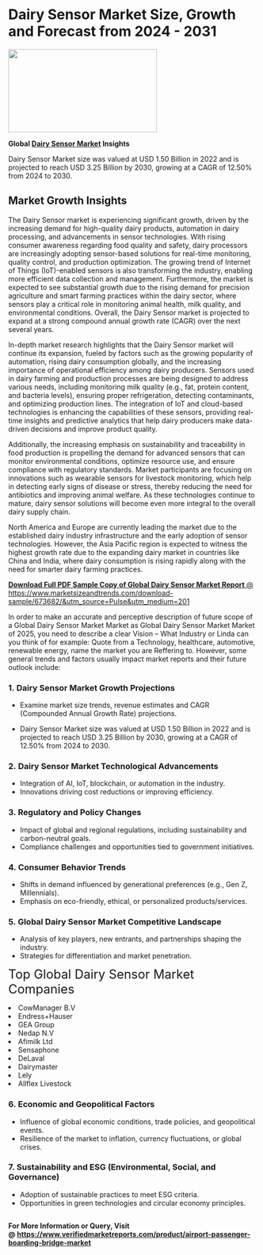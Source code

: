 <H1>Dairy Sensor Market Size, Growth and Forecast from 2024 - 2031</H1><img class="aligncenter size-medium wp-image-584254" src="https://thirdeyenews.in/wp-content/uploads/2024/09/Global-Market-Research-300x168.jpeg" alt="" width="300" height="168" /><p><strong>Global&nbsp;<a href="https://www.marketsizeandtrends.com/download-sample/673682/&amp;utm_source=Pulse&amp;utm_medium=201">Dairy Sensor Market</a> Insights</strong></p><p>Dairy Sensor Market size was valued at USD 1.50 Billion in 2022 and is projected to reach USD 3.25 Billion by 2030, growing at a CAGR of 12.50% from 2024 to 2030.</p><p><h2>Market Growth Insights</h2> <p>The Dairy Sensor market is experiencing significant growth, driven by the increasing demand for high-quality dairy products, automation in dairy processing, and advancements in sensor technologies. With rising consumer awareness regarding food quality and safety, dairy processors are increasingly adopting sensor-based solutions for real-time monitoring, quality control, and production optimization. The growing trend of Internet of Things (IoT)-enabled sensors is also transforming the industry, enabling more efficient data collection and management. Furthermore, the market is expected to see substantial growth due to the rising demand for precision agriculture and smart farming practices within the dairy sector, where sensors play a critical role in monitoring animal health, milk quality, and environmental conditions. Overall, the Dairy Sensor market is projected to expand at a strong compound annual growth rate (CAGR) over the next several years.</p> <p><a href="#"></a></p> <p>In-depth market research highlights that the Dairy Sensor market will continue its expansion, fueled by factors such as the growing popularity of automation, rising dairy consumption globally, and the increasing importance of operational efficiency among dairy producers. Sensors used in dairy farming and production processes are being designed to address various needs, including monitoring milk quality (e.g., fat, protein content, and bacteria levels), ensuring proper refrigeration, detecting contaminants, and optimizing production lines. The integration of IoT and cloud-based technologies is enhancing the capabilities of these sensors, providing real-time insights and predictive analytics that help dairy producers make data-driven decisions and improve product quality.</p> <p>Additionally, the increasing emphasis on sustainability and traceability in food production is propelling the demand for advanced sensors that can monitor environmental conditions, optimize resource use, and ensure compliance with regulatory standards. Market participants are focusing on innovations such as wearable sensors for livestock monitoring, which help in detecting early signs of disease or stress, thereby reducing the need for antibiotics and improving animal welfare. As these technologies continue to mature, dairy sensor solutions will become even more integral to the overall dairy supply chain.</p> <p>North America and Europe are currently leading the market due to the established dairy industry infrastructure and the early adoption of sensor technologies. However, the Asia Pacific region is expected to witness the highest growth rate due to the expanding dairy market in countries like China and India, where dairy consumption is rising rapidly along with the need for smarter dairy farming practices.</p> <p><a href="#"></p><p><span class=""><strong>Download Full PDF Sample Copy of Global Dairy Sensor Market Report</strong> @ <a href="https://www.marketsizeandtrends.com/download-sample/673682/&amp;utm_source=Pulse&amp;utm_medium=201" target="_blank">https://www.marketsizeandtrends.com/download-sample/673682/&amp;utm_source=Pulse&amp;utm_medium=201</a></span></p><p>In order to make an accurate and perceptive description of future scope of a Global&nbsp;Dairy Sensor Market Market as Global&nbsp;Dairy Sensor Market Market of 2025, you need to describe a clear Vision &ndash; What Industry or Linda can you think of for example: Quote from a Technology, healthcare, automotive, renewable energy, name the market you are Reffering to. However, some general trends and factors usually impact market reports and their future outlook include:</p><h3>1.&nbsp;<strong>Dairy Sensor Market Growth Projections</strong></h3><ul><li>Examine market size trends, revenue estimates and CAGR (Compounded Annual Growth Rate) projections.</li><li><p>Dairy Sensor Market size was valued at USD 1.50 Billion in 2022 and is projected to reach USD 3.25 Billion by 2030, growing at a CAGR of 12.50% from 2024 to 2030.</p></li></ul><h3>2.&nbsp;<strong>Dairy Sensor Market Technological Advancements</strong></h3><ul><li>Integration of AI, IoT, blockchain, or automation in the industry.</li><li>Innovations driving cost reductions or improving efficiency.</li></ul><h3>3.&nbsp;<strong>Regulatory and Policy Changes</strong></h3><ul><li>Impact of global and regional regulations, including sustainability and carbon-neutral goals.</li><li>Compliance challenges and opportunities tied to government initiatives.</li></ul><h3>4.&nbsp;<strong>Consumer Behavior Trends</strong></h3><ul><li>Shifts in demand influenced by generational preferences (e.g., Gen Z, Millennials).</li><li>Emphasis on eco-friendly, ethical, or personalized products/services.</li></ul><h3>5.&nbsp;<strong>Global Dairy Sensor Market Competitive Landscape</strong></h3><ul><li>Analysis of key players, new entrants, and partnerships shaping the industry.</li><li>Strategies for differentiation and market penetration.</li></ul><p data-pm-slice="1 1 []"><span style="color: inherit; font-family: inherit; font-size: 25px;">Top Global Dairy Sensor Market Companies</span></p><div class="" data-test-id=""><p><li>CowManager B.V</li><li> Endress+Hauser</li><li> GEA Group</li><li> Nedap N.V</li><li> Afimilk Ltd</li><li> Sensaphone</li><li> DeLaval</li><li> Dairymaster</li><li> Lely</li><li> Allflex Livestock</li></p></div><h3>6.&nbsp;<strong>Economic and Geopolitical Factors</strong></h3><ul><li>Influence of global economic conditions, trade policies, and geopolitical events.</li><li>Resilience of the market to inflation, currency fluctuations, or global crises.</li></ul><h3>7.&nbsp;<strong>Sustainability and ESG (Environmental, Social, and Governance)</strong></h3><ul><li>Adoption of sustainable practices to meet ESG criteria.</li><li>Opportunities in green technologies and circular economy principles.</li></ul><h2><strong style="font-size: 14px;">For More Information or Query, Visit @&nbsp;</strong><a style="background-color: #ffffff; font-size: 14px;" href="https://www.marketsizeandtrends.com/report/dairy-sensor-market/" target="_blank">https://www.verifiedmarketreports.com/product/airport-passenger-boarding-bridge-market</a></h2>